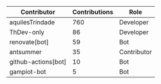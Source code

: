 | Contributor | Contributions | Role |
| ------------ | -------------- | ---- |
| aquilesTrindade | 760 | Developer |
| ThDev-only | 86 | Developer |
| renovate[bot] | 59 | Bot |
| antsummer | 35 | Contributor |
| github-actions[bot] | 10 | Bot |
| gampiot-bot | 5 | Bot |
